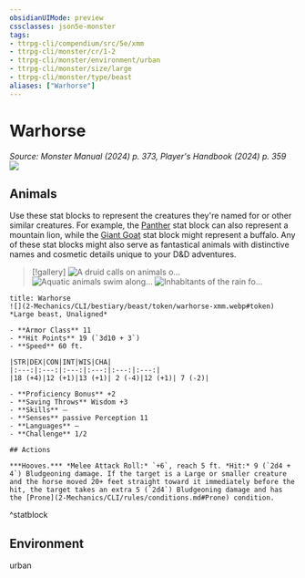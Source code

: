 ```yaml
---
obsidianUIMode: preview
cssclasses: json5e-monster
tags:
- ttrpg-cli/compendium/src/5e/xmm
- ttrpg-cli/monster/cr/1-2
- ttrpg-cli/monster/environment/urban
- ttrpg-cli/monster/size/large
- ttrpg-cli/monster/type/beast
aliases: ["Warhorse"]
---
```

# Warhorse
*Source: Monster Manual (2024) p. 373, Player's Handbook (2024) p. 359*  
![](2-Mechanics/CLI/bestiary/beast/img/warhorse.webp#right)

## Animals

Use these stat blocks to represent the creatures they're named for or other similar creatures. For example, the [Panther](2-Mechanics/CLI/bestiary/beast/panther-xmm.md) stat block can also represent a mountain lion, while the [Giant Goat](2-Mechanics/CLI/bestiary/beast/giant-goat-xmm.md) stat block might represent a buffalo. Any of these stat blocks might also serve as fantastical animals with distinctive names and cosmetic details unique to your D&D adventures.

> [!gallery]
![A druid calls on animals o...](2-Mechanics/CLI/bestiary/beast/img/animals-hills-and-mountains.webp "A druid calls on animals of the hills and mountains to aid her cause")
![Aquatic animals swim along...](2-Mechanics/CLI/bestiary/beast/img/animals-aquatic.webp "Aquatic animals swim alongside a druid exploring the sea")
![Inhabitants of the rain fo...](2-Mechanics/CLI/bestiary/beast/img/animals-rainforest.webp "Inhabitants of the rain forest answer a druid's summons")

```ad-statblock
title: Warhorse
![](2-Mechanics/CLI/bestiary/beast/token/warhorse-xmm.webp#token)
*Large beast, Unaligned*

- **Armor Class** 11 
- **Hit Points** 19 (`3d10 + 3`) 
- **Speed** 60 ft.

|STR|DEX|CON|INT|WIS|CHA|
|:---:|:---:|:---:|:---:|:---:|:---:|
|18 (+4)|12 (+1)|13 (+1)| 2 (-4)|12 (+1)| 7 (-2)|

- **Proficiency Bonus** +2
- **Saving Throws** Wisdom +3
- **Skills** ⏤
- **Senses** passive Perception 11
- **Languages** —
- **Challenge** 1/2

## Actions

***Hooves.*** *Melee Attack Roll:* `+6`, reach 5 ft. *Hit:* 9 (`2d4 + 4`) Bludgeoning damage. If the target is a Large or smaller creature and the horse moved 20+ feet straight toward it immediately before the hit, the target takes an extra 5 (`2d4`) Bludgeoning damage and has the [Prone](2-Mechanics/CLI/rules/conditions.md#Prone) condition.
```
^statblock

## Environment

urban